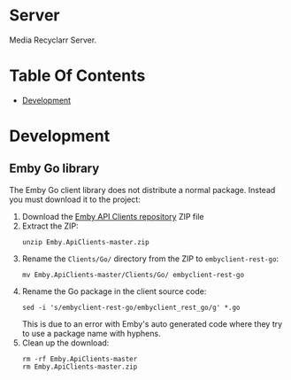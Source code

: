 # Server
Media Recyclarr Server.

# Table Of Contents
- [Development](#development)

# Development
## Emby Go library
The Emby Go client library does not distribute a normal package. Instead you must download it to the project: 

1. Download the [Emby API Clients repository](https://github.com/MediaBrowser/Emby.ApiClients/tree/master) ZIP file
2. Extract the ZIP:  
   ```
   unzip Emby.ApiClients-master.zip
   ```
3. Rename the `Clients/Go/` directory from the ZIP to `embyclient-rest-go`:  
   ```
   mv Emby.ApiClients-master/Clients/Go/ embyclient-rest-go
   ```
4. Rename the Go package in the client source code:
   ```
   sed -i 's/embyclient-rest-go/embyclient_rest_go/g' *.go
   ```
   This is due to an error with Emby's auto generated code where they try to use a package name with hyphens.
5. Clean up the download:
   ```
   rm -rf Emby.ApiClients-master
   rm Emby.ApiClients-master.zip
   ```